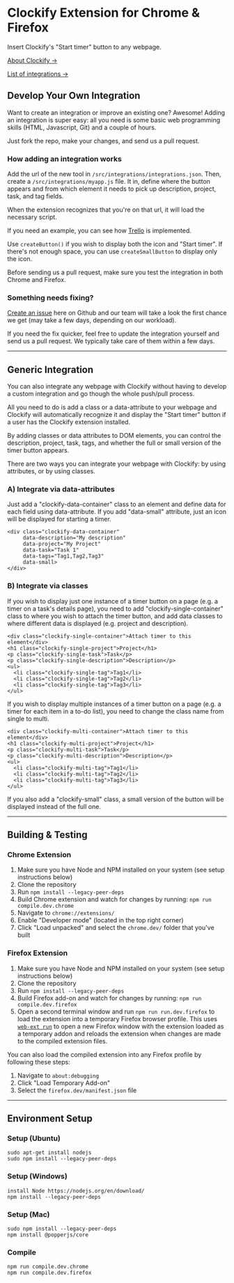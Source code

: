 # Clockify Extension for Chrome & Firefox

Insert Clockify's "Start timer" button to any webpage. 

[About Clockify →](https://clockify.me)

[List of integrations →](https://clockify.me/integrations)

## Develop Your Own Integration

Want to create an integration or improve an existing one? Awesome! Adding an integration is super easy: all you need is some basic web programming skills (HTML, Javascript, Git) and a couple of hours.

Just fork the repo, make your changes, and send us a pull request.

### How adding an integration works

Add the url of the new tool in `/src/integrations/integrations.json`. Then, create a `/src/integrations/myapp.js` file. It in, define where the button appears and from which element it needs to pick up description, project, task, and tag fields. 

When the extension recognizes that you're on that url, it will load the necessary script. 

If you need an example, you can see how [Trello](/src/integrations/trello.js) is implemented.

Use `createButton()` if you wish to display both the icon and "Start timer". If there's not enough space, you can use `createSmallButton` to display only the icon.

Before sending us a pull request, make sure you test the integration in both Chrome and Firefox.

### Something needs fixing?

[Create an issue](https://github.com/clockify/browser-extension/issues) here on Github and our team will take a look the first chance we get (may take a few days, depending on our workload).

If you need the fix quicker, feel free to update the integration yourself and send us a pull request. We typically take care of them within a few days.

---

## Generic Integration

You can also integrate any webpage with Clockify without having to develop a custom integration and go though the whole push/pull process.

All you need to do is add a class or a data-attribute to your webpage and Clockify will automatically recognize it and display the "Start timer" button if a user has the Clockify extension installed.

By adding classes or data attributes to DOM elements, you can control the description, project, task, tags, and whether the full or small version of the timer button appears.

There are two ways you can integrate your webpage with Clockify: by using attributes, or by using classes.

### A) Integrate via data-attributes

Just add a "clockify-data-container" class to an element and define data for each field using data-attribute. If you add "data-small" attribute, just an icon will be displayed for starting a timer.

```
<div class="clockify-data-container"
     data-description="My description"
     data-project="My Project" 
     data-task="Task 1" 
     data-tags="Tag1,Tag2,Tag3" 
     data-small>
</div>
```

### B) Integrate via classes

If you wish to display just one instance of a timer button on a page (e.g. a timer on a task's details page), you need to add "clockify-single-container" class to where you wish to attach the timer button, and add data classes to where different data is displayed (e.g. project and description).

```
<div class="clockify-single-container">Attach timer to this element</div>
<h1 class="clockify-single-project">Project</h1>
<p class="clockify-single-task">Task</p>
<p class="clockify-single-description">Description</p>
<ul>
  <li class="clockify-single-tag">Tag1</li>
  <li class="clockify-single-tag">Tag2</li>
  <li class="clockify-single-tag">Tag3</li>
</ul>
```

If you wish to display multiple instances of a timer button on a page (e.g. a timer for each item in a to-do list), you need to change the class name from single to multi.

```
<div class="clockify-multi-container">Attach timer to this element</div>
<h1 class="clockify-multi-project">Project</h1>
<p class="clockify-multi-task">Task</p>
<p class="clockify-multi-description">Description</p>
<ul>
  <li class="clockify-multi-tag">Tag1</li>
  <li class="clockify-multi-tag">Tag2</li>
  <li class="clockify-multi-tag">Tag3</li>
</ul>
```

If you also add a "clockify-small" class, a small version of the button will be displayed instead of the full one.

---

## Building & Testing

### Chrome Extension

1. Make sure you have Node and NPM installed on your system (see setup instructions below)
2. Clone the repository
3. Run `npm install --legacy-peer-deps`
4. Build Chrome extension and watch for changes by running: `npm run compile.dev.chrome`
5. Navigate to `chrome://extensions/`
6. Enable "Developer mode" (located in the top right corner)
7. Click "Load unpacked" and select the `chrome.dev/` folder that you've built

### Firefox Extension

1. Make sure you have Node and NPM installed on your system (see setup instructions below)
2. Clone the repository
3. Run `npm install --legacy-peer-deps`
4. Build Firefox add-on and watch for changes by running: `npm run compile.dev.firefox`
5. Open a second terminal window and run `npm run run.dev.firefox` to load the extension into a temporary Firefox browser profile. This uses [`web-ext run`](https://extensionworkshop.com/documentation/develop/web-ext-command-reference/#web-ext-run) to open a new Firefox window with the extension loaded as a temporary addon and reloads the extension when changes are made to the compiled extension files.

You can also load the compiled extension into any Firefox profile by following these steps:

1. Navigate to `about:debugging`
2. Click "Load Temporary Add-on"
3. Select the `firefox.dev/manifest.json` file

---

## Environment Setup

### Setup (Ubuntu)
```
sudo apt-get install nodejs
sudo npm install --legacy-peer-deps
```
### Setup (Windows)
```
install Node https://nodejs.org/en/download/
npm install --legacy-peer-deps
```

### Setup (Mac)
```
sudo npm install --legacy-peer-deps
npm install @popperjs/core
```

### Compile
```
npm run compile.dev.chrome
npm run compile.dev.firefox
```
